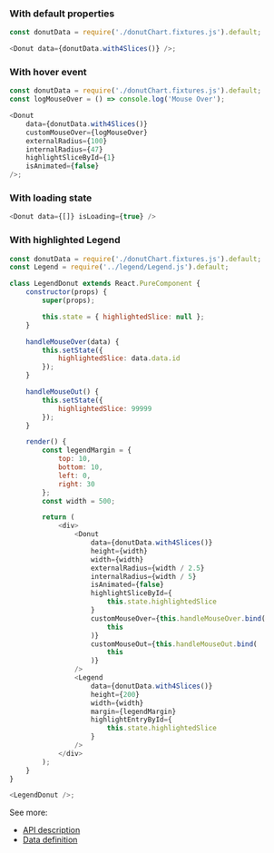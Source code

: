 ### With default properties

```js
const donutData = require('./donutChart.fixtures.js').default;

<Donut data={donutData.with4Slices()} />;
```

### With hover event

```js
const donutData = require('./donutChart.fixtures.js').default;
const logMouseOver = () => console.log('Mouse Over');

<Donut
    data={donutData.with4Slices()}
    customMouseOver={logMouseOver}
    externalRadius={100}
    internalRadius={47}
    highlightSliceById={1}
    isAnimated={false}
/>;
```

### With loading state

```js
<Donut data={[]} isLoading={true} />
```

### With highlighted Legend

```js
const donutData = require('./donutChart.fixtures.js').default;
const Legend = require('../legend/Legend.js').default;

class LegendDonut extends React.PureComponent {
    constructor(props) {
        super(props);

        this.state = { highlightedSlice: null };
    }

    handleMouseOver(data) {
        this.setState({
            highlightedSlice: data.data.id
        });
    }

    handleMouseOut() {
        this.setState({
            highlightedSlice: 99999
        });
    }

    render() {
        const legendMargin = {
            top: 10,
            bottom: 10,
            left: 0,
            right: 30
        };
        const width = 500;

        return (
            <div>
                <Donut
                    data={donutData.with4Slices()}
                    height={width}
                    width={width}
                    externalRadius={width / 2.5}
                    internalRadius={width / 5}
                    isAnimated={false}
                    highlightSliceById={
                        this.state.highlightedSlice
                    }
                    customMouseOver={this.handleMouseOver.bind(
                        this
                    )}
                    customMouseOut={this.handleMouseOut.bind(
                        this
                    )}
                />
                <Legend
                    data={donutData.with4Slices()}
                    height={200}
                    width={width}
                    margin={legendMargin}
                    highlightEntryById={
                        this.state.highlightedSlice
                    }
                />
            </div>
        );
    }
}

<LegendDonut />;
```

See more:

-   [API description][apilink]
-   [Data definition][datalink]

[apilink]: http://britecharts.github.io/britecharts/module-Donut.html
[datalink]: http://britecharts.github.io/britecharts/global.html#DonutChartData__anchor
